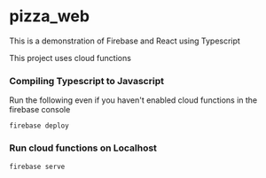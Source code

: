 # pizza_web

This is a demonstration of Firebase and React using Typescript

This project uses cloud functions

<h3><strong>Compiling Typescript to Javascript</strong></h3>
Run the following even if you haven't enabled cloud functions in the firebase console

<code>firebase deploy</code>

<h3><strong>Run cloud functions on Localhost</strong></h3>

<code>firebase serve</code>
